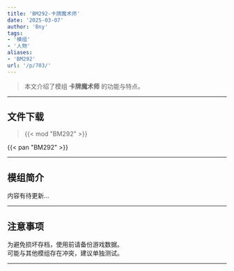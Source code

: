 ```yaml
---
title: 'BM292-卡牌魔术师'
date: '2025-03-07'
author: 'Bny'
tags:
- '模组'
- '人物'
aliases:
- 'BM292'
url: '/p/703/'
---
```


> 本文介绍了模组 **卡牌魔术师** 的功能与特点。

---

## 文件下载  

> {{< mod "BM292" >}}  

{{< pan "BM292" >}}  

---

## 模组简介

>  
内容有待更新...  

---

## 注意事项

>  
为避免损坏存档，使用前请备份游戏数据。  
可能与其他模组存在冲突，建议单独测试。  

---

